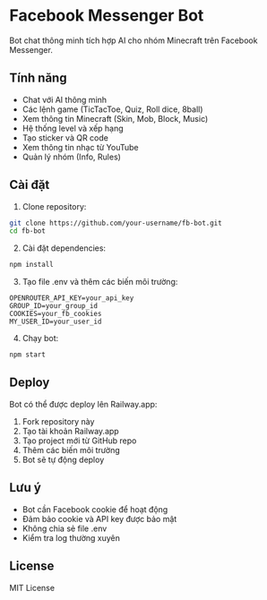 # Facebook Messenger Bot

Bot chat thông minh tích hợp AI cho nhóm Minecraft trên Facebook Messenger.

## Tính năng

- Chat với AI thông minh
- Các lệnh game (TicTacToe, Quiz, Roll dice, 8ball)
- Xem thông tin Minecraft (Skin, Mob, Block, Music)
- Hệ thống level và xếp hạng
- Tạo sticker và QR code
- Xem thông tin nhạc từ YouTube
- Quản lý nhóm (Info, Rules)

## Cài đặt

1. Clone repository:
```bash
git clone https://github.com/your-username/fb-bot.git
cd fb-bot
```

2. Cài đặt dependencies:
```bash
npm install
```

3. Tạo file .env và thêm các biến môi trường:
```env
OPENROUTER_API_KEY=your_api_key
GROUP_ID=your_group_id
COOKIES=your_fb_cookies
MY_USER_ID=your_user_id
```

4. Chạy bot:
```bash
npm start
```

## Deploy

Bot có thể được deploy lên Railway.app:

1. Fork repository này
2. Tạo tài khoản Railway.app
3. Tạo project mới từ GitHub repo
4. Thêm các biến môi trường
5. Bot sẽ tự động deploy

## Lưu ý

- Bot cần Facebook cookie để hoạt động
- Đảm bảo cookie và API key được bảo mật
- Không chia sẻ file .env
- Kiểm tra log thường xuyên

## License

MIT License 